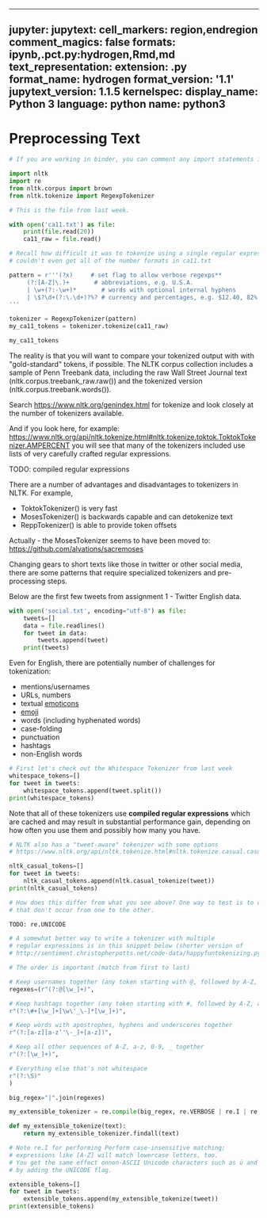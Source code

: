 <!-- #region {"slideshow": {"slide_type": "skip"}} -->

---
jupyter:
  jupytext:
    cell_markers: region,endregion
    comment_magics: false
    formats: ipynb,.pct.py:hydrogen,Rmd,md
    text_representation:
      extension: .py
      format_name: hydrogen
      format_version: '1.1'
      jupytext_version: 1.1.5
  kernelspec:
    display_name: Python 3
    language: python
    name: python3
---
<!-- #endregion -->


<!-- #region {"slideshow": {"slide_type": "notes"}} -->
# Preprocessing Text
<!-- #endregion -->


```python slideshow={"slide_type": "notes"}
# If you are working in binder, you can comment any import statements in the blocks below.

import nltk
import re
from nltk.corpus import brown
from nltk.tokenize import RegexpTokenizer
```

```python
# This is the file from last week.

with open('ca11.txt') as file:
    print(file.read(20))
    ca11_raw = file.read()
```


```python
# Recall how difficult it was to tokenize using a single regular expression and that we 
# couldn't even get all of the number formats in ca11.txt
```
```python
pattern = r'''(?x)     # set flag to allow verbose regexps**
     (?:[A-Z]\.)+       # abbreviations, e.g. U.S.A.
     | \w+(?:-\w+)*       # words with optional internal hyphens
     | \$?\d+(?:\.\d+)?%? # currency and percentages, e.g. $12.40, 82%
'''

tokenizer = RegexpTokenizer(pattern)
my_ca11_tokens = tokenizer.tokenize(ca11_raw)
```

```python
my_ca11_tokens
```

The reality is that you will want to compare your tokenized output with with "gold-standard" tokens, if possible. The NLTK corpus collection includes a sample of Penn Treebank data, including the raw Wall Street Journal text (nltk.corpus.treebank_raw.raw()) and the tokenized version (nltk.corpus.treebank.words()).

Search https://www.nltk.org/genindex.html for tokenize and look closely at the number of tokenizers available.

And if you look here, for example: https://www.nltk.org/api/nltk.tokenize.html#nltk.tokenize.toktok.ToktokTokenizer.AMPERCENT you will see that many of the tokenizers included use lists of very carefully crafted regular expressions.


TODO: compiled regular expressions


There are a number of advantages and disadvantages to tokenizers in NLTK. For example, 
- ToktokTokenizer() is very fast
- MosesTokenizer() is backwards capable and can detokenize text
- ReppTokenizer() is able to provide token offsets

Actually - the MosesTokenizer seems to have been moved to: https://github.com/alvations/sacremoses


Changing gears to short texts like those in twitter or other social media, there are some patterns that require specialized tokenizers and pre-processing steps.

Below are the first few tweets from assignment 1 - Twitter English data.

```python
with open('social.txt', encoding="utf-8") as file:
    tweets=[]
    data = file.readlines()
    for tweet in data:
        tweets.append(tweet)
    print(tweets)
```

Even for English, there are potentially number of challenges for tokenization:
- mentions/usernames
- URLs, numbers
- textual [emoticons](https://en.wikipedia.org/wiki/List_of_emoticons)
- [emoji](https://en.wikipedia.org/wiki/Emoji)
- words (including hyphenated words)
- case-folding 
- punctuation 
- hashtags 
- non-English words

```python
# First let's check out the Whitespace Tokenizer from last week
whitespace_tokens=[]
for tweet in tweets:
    whitespace_tokens.append(tweet.split())
print(whitespace_tokens)
```

Note that all of these tokenizers use **compiled regular expressions** which are cached and may result in substantial performance gain, depending on how often you use them and possibly how many you have.

```python
# NLTK also has a "tweet-aware" tokenizer with some options
# https://www.nltk.org/api/nltk.tokenize.html#nltk.tokenize.casual.casual_tokenize

nltk_casual_tokens=[]
for tweet in tweets:
    nltk_casual_tokens.append(nltk.casual_tokenize(tweet))
print(nltk_casual_tokens)

# How does this differ from what you see above? One way to test is to compare tokens
# that don't occur from one to the other.
```

```python
TODO: re.UNICODE
```

```python
# A somewhat better way to write a tokenizer with multiple
# regular expressions is in this snippet below (shorter version of 
# http://sentiment.christopherpotts.net/code-data/happyfuntokenizing.py)

# The order is important (match from first to last)

# Keep usernames together (any token starting with @, followed by A-Z, a-z, 0-9)
regexes=(r"(?:@[\w_]+)",

# Keep hashtags together (any token starting with #, followed by A-Z, a-z, 0-9, _, or -)
r"(?:\#+[\w_]+[\w\'_\-]*[\w_]+)",

# Keep words with apostrophes, hyphens and underscores together
r"(?:[a-z][a-z’'\-_]+[a-z])",

# Keep all other sequences of A-Z, a-z, 0-9, _ together
r"(?:[\w_]+)",

# Everything else that's not whitespace
r"(?:\S)"
)

big_regex="|".join(regexes)

my_extensible_tokenizer = re.compile(big_regex, re.VERBOSE | re.I | re.UNICODE)

def my_extensible_tokenize(text):
    return my_extensible_tokenizer.findall(text)

# Note re.I for performing Perform case-insensitive matching; 
# expressions like [A-Z] will match lowercase letters, too. 
# You get the same effect onnon-ASCII Unicode characters such as ü and Ü, 
# by adding the UNICODE flag.
```

```python
extensible_tokens=[]
for tweet in tweets:
    extensible_tokens.append(my_extensible_tokenize(tweet))
print(extensible_tokens)
```
